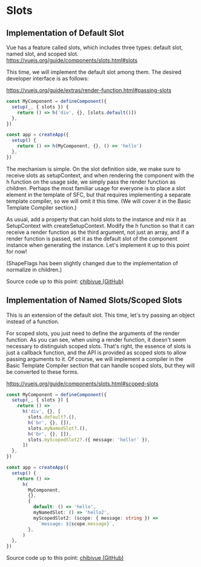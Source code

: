 # Slots

## Implementation of Default Slot

Vue has a feature called slots, which includes three types: default slot, named slot, and scoped slot.
https://vuejs.org/guide/components/slots.html#slots

This time, we will implement the default slot among them.
The desired developer interface is as follows:

https://vuejs.org/guide/extras/render-function.html#passing-slots

```ts
const MyComponent = defineComponent({
  setup(_, { slots }) {
    return () => h('div', {}, [slots.default()])
  },
})

const app = createApp({
  setup() {
    return () => h(MyComponent, {}, () => 'hello')
  },
})
```

The mechanism is simple. On the slot definition side, we make sure to receive slots as setupContext, and when rendering the component with the h function on the usage side, we simply pass the render function as children.
Perhaps the most familiar usage for everyone is to place a slot element in the template of SFC, but that requires implementing a separate template compiler, so we will omit it this time. (We will cover it in the Basic Template Compiler section.)

As usual, add a property that can hold slots to the instance and mix it as SetupContext with createSetupContext.
Modify the h function so that it can receive a render function as the third argument, not just an array, and if a render function is passed, set it as the default slot of the component instance when generating the instance.
Let's implement it up to this point for now!

(ShapeFlags has been slightly changed due to the implementation of normalize in children.)

Source code up to this point:
[chibivue (GitHub)](https://github.com/chibivue-land/chibivue/tree/main/book/impls/40_basic_component_system/050_component_slot)

## Implementation of Named Slots/Scoped Slots

This is an extension of the default slot.
This time, let's try passing an object instead of a function.

For scoped slots, you just need to define the arguments of the render function.
As you can see, when using a render function, it doesn't seem necessary to distinguish scoped slots.
That's right, the essence of slots is just a callback function, and the API is provided as scoped slots to allow passing arguments to it.
Of course, we will implement a compiler in the Basic Template Compiler section that can handle scoped slots, but they will be converted to these forms.

https://vuejs.org/guide/components/slots.html#scoped-slots

```ts
const MyComponent = defineComponent({
  setup(_, { slots }) {
    return () =>
      h('div', {}, [
        slots.default?.(),
        h('br', {}, []),
        slots.myNamedSlot?.(),
        h('br', {}, []),
        slots.myScopedSlot2?.({ message: 'hello!' }),
      ])
  },
})

const app = createApp({
  setup() {
    return () =>
      h(
        MyComponent,
        {},
        {
          default: () => 'hello',
          myNamedSlot: () => 'hello2',
          myScopedSlot2: (scope: { message: string }) =>
            `message: ${scope.message}`,
        },
      )
  },
})
```

Source code up to this point:
[chibivue (GitHub)](https://github.com/chibivue-land/chibivue/tree/main/book/impls/40_basic_component_system/060_slot_extend)
